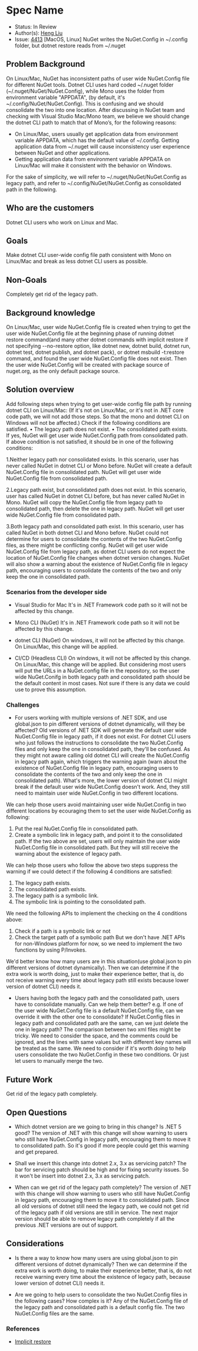 
# Spec Name

* Status: In Review
* Author(s): [Heng Liu](https://github.com/heng-liu)
* Issue: [4413](https://github.com/NuGet/Home/issues/4413) [MacOS, Linux] NuGet writes the NuGet.Config in ~/.config folder, but dotnet restore reads from ~/.nuget 

## Problem Background

On Linux/Mac, NuGet has inconsistent paths of user wide NuGet.Config file for different NuGet tools. Dotnet CLI uses hard coded ~/.nuget folder (~/.nuget/NuGet/NuGet.Config), while Mono uses the folder from environment variable "APPDATA", (by default, it's ~/.config/NuGet/NuGet.Config). This is confusing and we should consolidate the two into one location. 
After discussing in NuGet team and checking with Visual Studio Mac/Mono team, we believe we should change the dotnet CLI path to match that of Mono’s, for the following reasons:
 * On Linux/Mac, users usually get application data from environment variable APPDATA, which has the default value of ~/.config. Getting application data from ~/.nuget will cause inconsistency user experience between NuGet and other applications.
 * Getting application data from environment variable APPDATA on Linux/Mac will make it consistent with the behavior on Windows.

For the sake of simplicity, we will refer to ~/.nuget/NuGet/NuGet.Config as legacy path, and refer to ~/.config/NuGet/NuGet.Config as consolidated path in the following.

## Who are the customers
Dotnet CLI users who work on Linux and Mac.

## Goals
Make dotnet CLI user-wide config file path consistent with Mono on Linux/Mac and break as less dotnet CLI users as possible.

## Non-Goals
Completely get rid of the legacy path.

## Background knowledge
On Linux/Mac, user wide NuGet.Config file is created when trying to get the user wide NuGet.Config file at the beginning phase of running dotnet restore command(and many other dotnet commands with implicit restore if not specifying --no-restore option, like dotnet new, dotnet build, dotnet run, dotnet test, dotnet publish, and dotnet pack), or dotnet msbuild -t:restore command, and found the user wide NuGet.Config file does not exist. Then the user wide NuGet.Config will be created with package source of nuget.org, as the only default package source. 

## Solution overview 
Add following steps when trying to get user-wide config file path by running dotnet CLI on Linux/Mac:
(If it's not on Linux/Mac, or it's not in .NET core code path, we will not add those steps. So that the mono and dotnet CLI on Windows will not be affected.)
Check if the following conditions are satisfied.
•	The legacy path does not exist.
•	The consolidated path exists.
If yes, NuGet will get user wide NuGet.Config path from consolidated path.
If above condition is not satisfied, it should be in one of the following conditions:

1.Neither legacy path nor consolidated exists.
In this scenario, user has never called NuGet in dotnet CLI or Mono before.
NuGet will create a default NuGet.Config file in consolidated path.
NuGet will get user wide NuGet.Config file from consolidated path. 

2.Legacy path exist, but consolidated path does not exist.
In this scenario, user has called NuGet in dotnet CLI before, but has never called NuGet in Mono.
NuGet will copy the NuGet.Config file from legacy path to consolidated path, then delete the one in legacy path. 
NuGet will get user wide NuGet.Config file from consolidated path.

3.Both legacy path and consolidated path exist.
In this scenario, user has called NuGet in both dotnet CLI and Mono before.
NuGet could not determine for users to consolidate the contents of the two NuGet.Config files, as there might be conflicting config.
NuGet will get user wide NuGet.Config file from legacy path, as dotnet CLI users do not expect the location of NuGet.Config file changes when dotnet version changes.
NuGet will also show a warning about the existence of NuGet.Config file in legacy path, encouraging users to consolidate the contents of the two and only keep the one in consolidated path.

### Scenarios from the developer side
* Visual Studio for Mac 
  It's in .NET Framework code path so it will not be affected by this change.

* Mono CLI (NuGet)
  It's in .NET Framework code path so it will not be affected by this change.

* dotnet CLI (NuGet)
  On windows, it will not be affected by this change.
  On Linux/Mac, this change will be applied.

* CI/CD (Headless CLI)
  On windows, it will not be affected by this change.
  On Linux/Mac, this change will be applied. But considering most users will put the URLs in a NuGet.config file in the repository, so the user wide NuGet.Conifg in both legacy path and consolidated path should be the default content in most cases. Not sure if there is any data we could use to prove this assumption.


### Challenges

* For users working with multiple versions of .NET SDK, and use global.json to pin different versions of dotnet dynamically, will they be affected?
Old versions of .NET SDK will generate the default user wide NuGet.Config file in legacy path, if it does not exist.
For dotnet CLI users who just follows the instructions to consolidate the two NuGet.Config files and only keep the one in consolidated path, they'll be confused. As they might not aware calling old dotnet CLI will create the NuGet.Config in legacy path again, which triggers the warning again (warn about the existence of NuGet.Config file in legacy path, encouraging users to consolidate the contents of the two and only keep the one in consolidated path). 
What's more, the lower version of dotnet CLI might break if the default user wide NuGet.Config doesn't work.
And, they still need to maintain user wide NuGet.Config in two different locations. 

We can help those users avoid maintaining user wide NuGet.Config in two different locations by ecouraging them to set the user wide NuGet.Config as following:
1. Put the real NuGet.Config file in consolidated path.
2. Create a symbolic link in legacy path, and point it to the consolidated path.
If the two above are set, users will only maintain the user wide NuGet.Config file in consolidated path.
But they will still receive the warning about the existence of legacy path.

We can help those users who follow the above two steps suppress the warning if we could detect if the following 4 conditions are satisfied:
1. The legacy path exists.
2. The consolidated path exists.
3. The legacy path is a symbolic link.
4. The symbolic link is pointing to the consolidated path.

We need the following APIs to implement the checking on the 4 conditions above:
1. Check if a path is a symbolic link or not
2. Check the target path of a symbolic path
But we don't have .NET APIs for non-Windows platform for now, so we need to implement the two functions by using P/Invokes.

We'd better know how many users are in this situation(use global.json to pin different versions of dotnet dynamically). 
Then we can determine if the extra work is worth doing, just to make their experience better, that is, do not receive warning every time about legacy path still exists because lower version of dotnet CLI) needs it.

* Users having both the legacy path and the consolidated path, users have to consolidate manually. Can we help them better?
e.g. If one of the user wide NuGet.Config file is a default NuGet.Config file, can we override it with the other one to consolidate?
     If NuGet.Config files in legacy path and consolidated path are the same, can we just delete the one in legacy path?
  The comparison between two xml files might be tricky. We need to consider the space, and the comments could be ignored, and the lines with same values but with different key names will be treated as the same.
  We need to consider if it's worth doing to help users consolidate the two NuGet.Config in these two conditions. Or just let users to manually merge the two.

## Future Work
Get rid of the legacy path completely. 

## Open Questions

* Which dotnet version are we going to bring in this change? 
Is .NET 5 good?
The version of .NET with this change will show warning to users who still have NuGet.Config in legacy path, encouraging them to move it to consolidated path.
So it's good if more people could get this warning and get prepared.

* Shall we insert this change into dotnet 2.x, 3.x as servicing patch? 
The bar for servicing patch should be high and for fixing security issues. So it won't be insert into dotnet 2.x, 3.x as servicing patch.  

* When can we get rid of the legacy path completely? 
The version of .NET with this change will show warning to users who still have NuGet.Config in legacy path, encouraging them to move it to consolidated path.
Since all old versions of dotnet still need the legacy path, we could not get rid of the legacy path if old versions are still in service.
The next major version should be able to remove legacy path completely if all the previous .NET versions are out of support.


## Considerations
* Is there a way to know how many users are using global.json to pin different versions of dotnet dynamically? 
Then we can determine if the extra work is worth doing, to make their experience better, that is, do not receive warning every time about the existence of legacy path, because lower version of dotnet CLI) needs it.

* Are we going to help users to consolidate the two NuGet.Config files in the following cases? How complex is it?
Any of the NuGet.Config file of the legacy path and consolidated path is a default config file.
The two NuGet.Config files are the same. 


### References

* [Implicit restore](https://docs.microsoft.com/en-us/dotnet/core/tools/dotnet-pack#implicit-restore)
